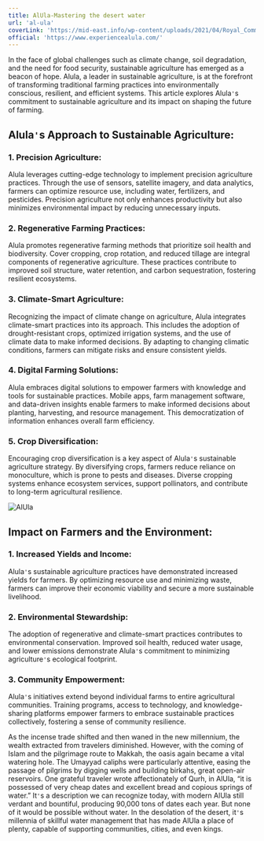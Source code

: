 ```yaml
---
title: AlUla-Mastering the desert water
url: 'al-ula'
coverLink: 'https://mid-east.info/wp-content/uploads/2021/04/Royal_Commission_for_AlUla.jpg'
official: 'https://www.experiencealula.com/'
---
```


In the face of global challenges such as climate change, soil degradation, and the need for food security, sustainable agriculture has emerged as a beacon of hope. Alula, a leader in sustainable agriculture, is at the forefront of transforming traditional farming practices into environmentally conscious, resilient, and efficient systems. This article explores Alula`'`s commitment to sustainable agriculture and its impact on shaping the future of farming.

## Alula`'`s Approach to Sustainable Agriculture:

### 1. Precision Agriculture:

Alula leverages cutting-edge technology to implement precision agriculture practices. Through the use of sensors, satellite imagery, and data analytics, farmers can optimize resource use, including water, fertilizers, and pesticides. Precision agriculture not only enhances productivity but also minimizes environmental impact by reducing unnecessary inputs.

### 2. Regenerative Farming Practices:

Alula promotes regenerative farming methods that prioritize soil health and biodiversity. Cover cropping, crop rotation, and reduced tillage are integral components of regenerative agriculture. These practices contribute to improved soil structure, water retention, and carbon sequestration, fostering resilient ecosystems.

### 3. Climate-Smart Agriculture:

Recognizing the impact of climate change on agriculture, Alula integrates climate-smart practices into its approach. This includes the adoption of drought-resistant crops, optimized irrigation systems, and the use of climate data to make informed decisions. By adapting to changing climatic conditions, farmers can mitigate risks and ensure consistent yields.

### 4. Digital Farming Solutions:

Alula embraces digital solutions to empower farmers with knowledge and tools for sustainable practices. Mobile apps, farm management software, and data-driven insights enable farmers to make informed decisions about planting, harvesting, and resource management. This democratization of information enhances overall farm efficiency.

### 5. Crop Diversification:

Encouraging crop diversification is a key aspect of Alula`'`s sustainable agriculture strategy. By diversifying crops, farmers reduce reliance on monoculture, which is prone to pests and diseases. Diverse cropping systems enhance ecosystem services, support pollinators, and contribute to long-term agricultural resilience.

![AlUla](https://static.standard.co.uk/2022/02/04/13/newFile-3.jpg?crop=8:5,smart&quality=100&auto=webp&width=1920)

## Impact on Farmers and the Environment:

### 1. Increased Yields and Income:

Alula`'`s sustainable agriculture practices have demonstrated increased yields for farmers. By optimizing resource use and minimizing waste, farmers can improve their economic viability and secure a more sustainable livelihood.

### 2. Environmental Stewardship:

The adoption of regenerative and climate-smart practices contributes to environmental conservation. Improved soil health, reduced water usage, and lower emissions demonstrate Alula`'`s commitment to minimizing agriculture`'`s ecological footprint.

### 3. Community Empowerment:

Alula`'`s initiatives extend beyond individual farms to entire agricultural communities. Training programs, access to technology, and knowledge-sharing platforms empower farmers to embrace sustainable practices collectively, fostering a sense of community resilience.

As the incense trade shifted and then waned in the new millennium, the wealth extracted from travelers diminished. However, with the coming of Islam and the pilgrimage route to Makkah, the oasis again became a vital watering hole. The Umayyad caliphs were particularly attentive, easing the passage of pilgrims by digging wells and building birkahs, great open-air reservoirs. One grateful traveler wrote affectionately of Qurh, in AlUla, “it is possessed of very cheap dates and excellent bread and copious springs of water.” It`'`s a description we can recognize today, with modern AlUla still verdant and bountiful, producing 90,000 tons of dates each year. But none of it would be possible without water. In the desolation of the desert, it`'`s millennia of skillful water management that has made AlUla a place of plenty, capable of supporting communities, cities, and even kings.
